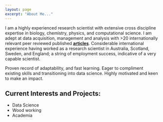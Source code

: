 ```yaml
---
layout: page
excerpt: "About Me..."
---
```


I am a highly experienced research scientist with extensive cross discipline expertise in biology, chemistry, physics, and computational science. I am adept at data acquisition, management and analysis with >20 internationally relevant peer reviewed published **[articles](https://scholar.google.com/citations?user=pMLL7IoAAAAJ&hl=en)**. Considerable international experience having worked as a research scientist in Australia, Scotland, Sweden, and England; a string of employment success, indicative of a very capable scientist. 

Proven record of adaptability, and fast learning. Eager to compliment existing skills and transitioning into data science. Highly motivated and keen to make an impact.



## Current Interests and Projects:

- Data Science
- Wood working
- Academia
